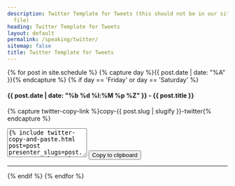 ```yaml
---
description: Twitter Template for Tweets (this should not be in our sitemaps
  file)
heading: Twitter Template for Tweets
layout: default
permalink: /speaking/twitter/
sitemap: false
title: Twitter Template for Tweets
---
```


{% for post in site.schedule %}
{% capture day %}{{ post.date | date: "%A" }}{% endcapture %}
{% if day == 'Friday' or day == 'Saturday' %}
<div class="event-byline">
<h4>{{ post.date | date: "%b %d %l:%M %p %Z" }} - {{ post.title }}</h4>

{% capture twitter-copy-link %}copy-{{ post.slug | slugify }}-twitter{% endcapture %}

<textarea rows="4" id="{{ twitter-copy-link }}">
{% include twitter-copy-and-paste.html post=post presenter_slugs=post.presenter_slugs %}
</textarea>

<button class="btn border" data-clipboard-action="copy" data-clipboard-target="#{{ twitter-copy-link }}">
Copy to clipboard
</button>
</div>

<hr>
{% endif %}
{% endfor %}

<script src="https://cdnjs.cloudflare.com/ajax/libs/clipboard.js/2.0.4/clipboard.min.js"></script>
<script>
new ClipboardJS('.btn');
</script>
